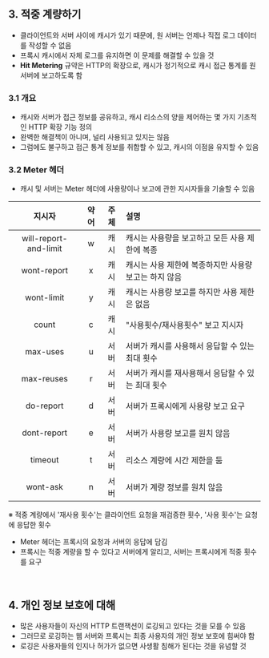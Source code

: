 ## 3. 적중 계량하기

- 클라이언트와 서버 사이에 캐시가 있기 때문에, 원 서버는 언제나 직접 로그 데이터를 작성할 수 없음
- 프록시 캐시에서 자체 로그를 유지하면 이 문제를 해결할 수 있을 것
- **Hit Metering** 규약은 HTTP의 확장으로, 캐시가 정기적으로 캐시 접근 통계를 원 서버에 보고하도록 함

### 3.1 개요

- 캐시와 서버가 접근 정보를 공유하고, 캐시 리소스의 양을 제어하는 몇 가지 기초적인 HTTP 확장 기능 정의
- 완벽한 해결책이 아니며, 널리 사용되고 있지는 않음
- 그럼에도 불구하고 접근 통계 정보를 취합할 수 있고, 캐시의 이점을 유지할 수 있음

### 3.2 Meter 헤더

- 캐시 및 서버는 Meter 헤더에 사용량이나 보고에 관한 지시자들을 기술할 수 있음

|        지시자         | 약어 | 주체 | 설명                                                  |
| :-------------------: | :--: | :--: | :---------------------------------------------------- |
| will-report-and-limit |  w   | 캐시 | 캐시는 사용량을 보고하고 모든 사용 제한에 복종        |
|      wont-report      |  x   | 캐시 | 캐시는 사용 제한에 복종하지만 사용량 보고는 하지 않음 |
|      wont-limit       |  y   | 캐시 | 캐시는 사용량 보고를 하지만 사용 제한은 없음          |
|         count         |  c   | 캐시 | "사용횟수/재사용횟수" 보고 지시자                     |
|       max-uses        |  u   | 서버 | 서버가 캐시를 사용해서 응답할 수 있는 최대 횟수       |
|      max-reuses       |  r   | 서버 | 서버가 캐시를 재사용해서 응답할 수 있는 최대 횟수     |
|       do-report       |  d   | 서버 | 서버가 프록시에게 사용량 보고 요구                    |
|      dont-report      |  e   | 서버 | 서버가 사용량 보고를 원치 않음                        |
|        timeout        |  t   | 서버 | 리소스 계량에 시간 제한을 둠                          |
|       wont-ask        |  n   | 서버 | 서버가 계량 정보를 원치 않음                          |

※ 적중 계량에서 '재사용 횟수'는 클라이언트 요청을 재검증한 횟수, '사용 횟수'는 요청에 응답한 횟수

- Meter 헤더는 프록시의 요청과 서버의 응답에 담김
- 프록시는 적중 계량을 할 수 있다고 서버에게 알리고, 서버는 프록시에게 적중 횟수를 요구

<br>

## 4. 개인 정보 보호에 대해

- 많은 사용자들이 자신의 HTTP 트랜잭션이 로깅되고 있다는 것을 모를 수 있음
- 그러므로 로깅하는 웹 서버와 프록시는 최종 사용자의 개인 정보 보호에 힘써야 함
- 로깅은 사용자들의 인지나 허가가 없으면 사생활 침해가 된다는 것을 유념할 것
